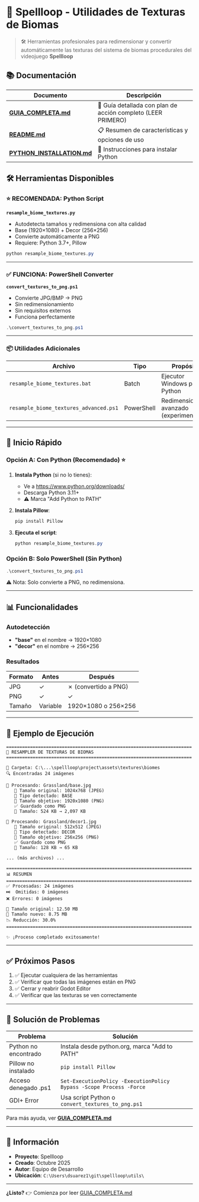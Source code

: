 # 🎨 Spellloop - Utilidades de Texturas de Biomas

> 🛠️ Herramientas profesionales para redimensionar y convertir automáticamente las texturas del sistema de biomas procedurales del videojuego **Spellloop**

## 📚 Documentación

| Documento | Descripción |
|-----------|------------|
| **[GUIA_COMPLETA.md](GUIA_COMPLETA.md)** | 📖 Guía detallada con plan de acción completo (LEER PRIMERO) |
| **[README.md](README.md)** | 📋 Resumen de características y opciones de uso |
| **[PYTHON_INSTALLATION.md](PYTHON_INSTALLATION.md)** | 🐍 Instrucciones para instalar Python |

## 🛠️ Herramientas Disponibles

### ⭐ RECOMENDADA: Python Script

**`resample_biome_textures.py`**
- Autodetecta tamaños y redimensiona con alta calidad
- Base (1920×1080) + Decor (256×256)
- Convierte automáticamente a PNG
- Requiere: Python 3.7+, Pillow

```powershell
python resample_biome_textures.py
```

---

### ✅ FUNCIONA: PowerShell Converter

**`convert_textures_to_png.ps1`**
- Convierte JPG/BMP → PNG
- Sin redimensionamiento
- Sin requisitos externos
- Funciona perfectamente

```powershell
.\convert_textures_to_png.ps1
```

---

### 📦 Utilidades Adicionales

| Archivo | Tipo | Propósito |
|---------|------|----------|
| `resample_biome_textures.bat` | Batch | Ejecutor Windows para Python |
| `resample_biome_textures_advanced.ps1` | PowerShell | Redimensionador avanzado (experimental) |

---

## 🚀 Inicio Rápido

### Opción A: Con Python (Recomendado) ⭐

1. **Instala Python** (si no lo tienes):
   - Ve a https://www.python.org/downloads/
   - Descarga Python 3.11+
   - ⚠️ Marca "Add Python to PATH"

2. **Instala Pillow**:
   ```powershell
   pip install Pillow
   ```

3. **Ejecuta el script**:
   ```powershell
   python resample_biome_textures.py
   ```

### Opción B: Solo PowerShell (Sin Python)

```powershell
.\convert_textures_to_png.ps1
```

⚠️ Nota: Solo convierte a PNG, no redimensiona.

---

## 📊 Funcionalidades

### Autodetección

- **"base"** en el nombre → 1920×1080
- **"decor"** en el nombre → 256×256

### Resultados

| Formato | Antes | Después |
|---------|-------|---------|
| JPG | ✓ | ✗ (convertido a PNG) |
| PNG | ✓ | ✓ |
| Tamaño | Variable | 1920×1080 o 256×256 |

---

## 📝 Ejemplo de Ejecución

```
======================================================================
🎨 RESAMPLER DE TEXTURAS DE BIOMAS
======================================================================

📁 Carpeta: C:\...\spellloop\project\assets\textures\biomes
🔍 Encontradas 24 imágenes

📂 Procesando: Grassland/base.jpg
   📏 Tamaño original: 1024x768 (JPEG)
   🎯 Tipo detectado: BASE
   📐 Tamaño objetivo: 1920x1080 (PNG)
   ✅ Guardado como PNG
   💾 Tamaño: 524 KB → 2,097 KB

📂 Procesando: Grassland/decor1.jpg
   📏 Tamaño original: 512x512 (JPEG)
   🎯 Tipo detectado: DECOR
   📐 Tamaño objetivo: 256x256 (PNG)
   ✅ Guardado como PNG
   💾 Tamaño: 128 KB → 65 KB

... (más archivos) ...

======================================================================
📊 RESUMEN
======================================================================
✅ Procesadas: 24 imágenes
⏭️  Omitidas: 0 imágenes
❌ Errores: 0 imágenes

💾 Tamaño original: 12.50 MB
💾 Tamaño nuevo: 8.75 MB
📉 Reducción: 30.0%
======================================================================

✨ ¡Proceso completado exitosamente!
```

---

## ✅ Próximos Pasos

1. ✅ Ejecutar cualquiera de las herramientas
2. ✅ Verificar que todas las imágenes están en PNG
3. ✅ Cerrar y reabrir Godot Editor
4. ✅ Verificar que las texturas se ven correctamente

---

## 🐛 Solución de Problemas

| Problema | Solución |
|----------|----------|
| Python no encontrado | Instala desde python.org, marca "Add to PATH" |
| Pillow no instalado | `pip install Pillow` |
| Acceso denegado .ps1 | `Set-ExecutionPolicy -ExecutionPolicy Bypass -Scope Process -Force` |
| GDI+ Error | Usa script Python o `convert_textures_to_png.ps1` |

Para más ayuda, ver **[GUIA_COMPLETA.md](GUIA_COMPLETA.md)**

---

## 📧 Información

- **Proyecto**: Spellloop
- **Creado**: Octubre 2025
- **Autor**: Equipo de Desarrollo
- **Ubicación**: `C:\Users\dsuarez1\git\spellloop\utils\`

---

**¿Listo?** 👉 Comienza por leer [GUIA_COMPLETA.md](GUIA_COMPLETA.md)
